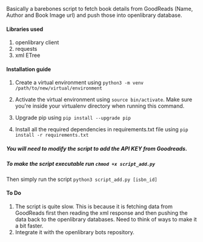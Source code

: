  
 Basically a barebones script to fetch book details from GoodReads (Name, Author and Book Image url) and push those into openlibrary database.

#### Libraries used
1. openlibrary client
2. requests
3. xml ETree

#### Installation guide
1. Create a virtual environment using  ```python3 -m venv /path/to/new/virtual/environment```

2. Activate the virtual environment using ```source bin/activate```. Make sure you're inside your virtualenv directory when running this command.

3. Upgrade pip using ```pip install --upgrade pip```
4. Install all the required dependencies in requirements.txt file using ```pip install -r requirements.txt```

##### You will need to modify the script to add the API KEY from Goodreads.
##### To make the script executable run ```chmod +x script_add.py```
Then simply run the script ```python3 script_add.py [isbn_id]```

#### To Do
1. The script is quite slow. This is because it is fetching data from GoodReads first then reading the xml response and then pushing the data back to the openlibrary databases. Need to think of ways to make it a bit faster.
2. Integrate it with the openlibrary bots repository. 
